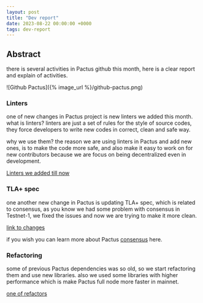 ```yaml
---
layout: post
title: "Dev report"
date: 2023-08-22 00:00:00 +0000
tags: dev-report
---
```


## Abstract

there is several activities in Pactus github this month, here is a clear report and explain of activities.

![Github Pactus]({% image_url %}/github-pactus.png)

### Linters

one of new changes in Pactus project is new linters we added this month.
what is linters?
linters are just a set of rules for the style of source codes, they force developers to write new codes
in correct, clean and safe way.

why we use them?
the reason we are using linters in Pactus and add new ones, is to make the code more safe,
and also make it easy to work on for new contributors because we are focus on being decentralized even in development.

[Linters we added till now](https://github.com/pactus-project/pactus/issues/644)

### TLA+ spec

one another new change in Pactus is updating TLA+ spec, which is related to consensus,
as you know we had some problem with consensus in Testnet-1, we fixed the issues and now we are trying to make it more clean.

[link to changes](https://github.com/pactus-project/pactus/pull/641)

if you wish you can learn more about Pactus [consensus](https://pactus.org/learn/consensus/specification/) here.

### Refactoring

some of previous Pactus dependencies was so old, so we start refactoring them and use new libraries.
also we used some libraries with higher performance which is make Pactus full node more faster in mainnet.

[one of refactors](https://github.com/pactus-project/pactus/pull/613)
